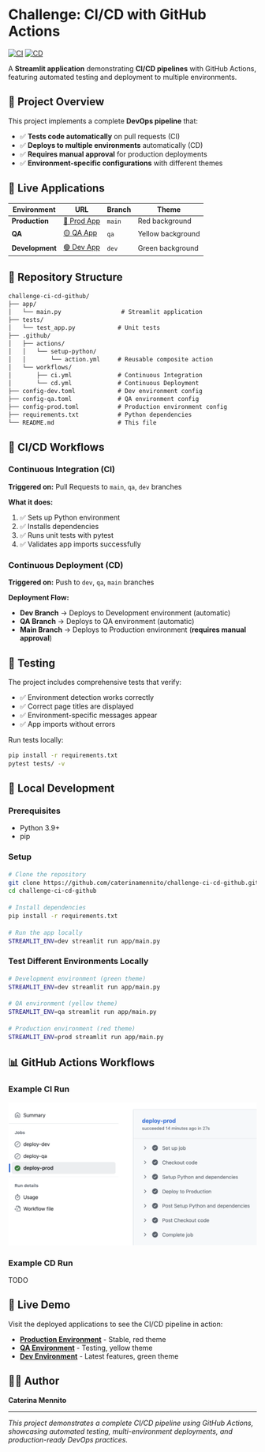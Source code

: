 # Challenge: CI/CD with GitHub Actions

[![CI](https://github.com/caterinamennito/challenge-ci-cd-github/actions/workflows/ci.yml/badge.svg)](https://github.com/caterinamennito/challenge-ci-cd-github/actions/workflows/ci.yml)
[![CD](https://github.com/caterinamennito/challenge-ci-cd-github/actions/workflows/cd.yml/badge.svg)](https://github.com/caterinamennito/challenge-ci-cd-github/actions/workflows/cd.yml)

A **Streamlit application** demonstrating **CI/CD pipelines** with GitHub Actions, featuring automated testing and deployment to multiple environments.

## 🎯 Project Overview

This project implements a complete **DevOps pipeline** that:
- ✅ **Tests code automatically** on pull requests (CI)
- ✅ **Deploys to multiple environments** automatically (CD)
- ✅ **Requires manual approval** for production deployments
- ✅ **Environment-specific configurations** with different themes

## 🚀 Live Applications

| Environment | URL | Branch | Theme |
|-------------|-----|--------|-------|
| **Production** | [🔴 Prod App](https://caterinamennito-challenge-ci-cd-github-appmain-puwe10.streamlit.app/) | `main` | Red background |
| **QA** | [🟡 QA App](https://caterinamennito-challenge-ci-cd-github-appmain-qa-ojvsgq.streamlit.app/) | `qa` | Yellow background |
| **Development** | [🟢 Dev App](https://caterinamennito-challenge-ci-cd-github-appmain-dev-qamnxg.streamlit.app/) | `dev` | Green background |

## 📁 Repository Structure

```
challenge-ci-cd-github/
├── app/
│   └── main.py                 # Streamlit application
├── tests/
│   └── test_app.py            # Unit tests
├── .github/
│   ├── actions/
│   │   └── setup-python/
│   │       └── action.yml     # Reusable composite action
│   └── workflows/
│       ├── ci.yml             # Continuous Integration
│       └── cd.yml             # Continuous Deployment
├── config-dev.toml            # Dev environment config
├── config-qa.toml             # QA environment config
├── config-prod.toml           # Production environment config
├── requirements.txt           # Python dependencies
└── README.md                  # This file
```

## 🔄 CI/CD Workflows

### Continuous Integration (CI)
**Triggered on:** Pull Requests to `main`, `qa`, `dev` branches

**What it does:**
1. ✅ Sets up Python environment
2. ✅ Installs dependencies
3. ✅ Runs unit tests with pytest
4. ✅ Validates app imports successfully

### Continuous Deployment (CD)
**Triggered on:** Push to `dev`, `qa`, `main` branches

**Deployment Flow:**
- **Dev Branch** → Deploys to Development environment (automatic)
- **QA Branch** → Deploys to QA environment (automatic)  
- **Main Branch** → Deploys to Production environment (**requires manual approval**)

## 🧪 Testing

The project includes comprehensive tests that verify:
- ✅ Environment detection works correctly
- ✅ Correct page titles are displayed
- ✅ Environment-specific messages appear
- ✅ App imports without errors

Run tests locally:
```bash
pip install -r requirements.txt
pytest tests/ -v
```

## 🔧 Local Development

### Prerequisites
- Python 3.9+
- pip

### Setup
```bash
# Clone the repository
git clone https://github.com/caterinamennito/challenge-ci-cd-github.git
cd challenge-ci-cd-github

# Install dependencies
pip install -r requirements.txt

# Run the app locally
STREAMLIT_ENV=dev streamlit run app/main.py
```

### Test Different Environments Locally
```bash
# Development environment (green theme)
STREAMLIT_ENV=dev streamlit run app/main.py

# QA environment (yellow theme)
STREAMLIT_ENV=qa streamlit run app/main.py

# Production environment (red theme)
STREAMLIT_ENV=prod streamlit run app/main.py
```

## 📊 GitHub Actions Workflows

### Example CI Run
![CD Workflow Example](assets/CD-example.png)


### Example CD Run
TODO

## 🚀 Live Demo

Visit the deployed applications to see the CI/CD pipeline in action:

- **[Production Environment](https://caterinamennito-challenge-ci-cd-github-appmain-puwe10.streamlit.app/)** - Stable, red theme
- **[QA Environment](https://caterinamennito-challenge-ci-cd-github-appmain-qa-ojvsgq.streamlit.app/)** - Testing, yellow theme  
- **[Dev Environment](https://caterinamennito-challenge-ci-cd-github-appmain-dev-qamnxg.streamlit.app/)** - Latest features, green theme

## 👩‍💻 Author

**Caterina Mennito**

---

*This project demonstrates a complete CI/CD pipeline using GitHub Actions, showcasing automated testing, multi-environment deployments, and production-ready DevOps practices.*
